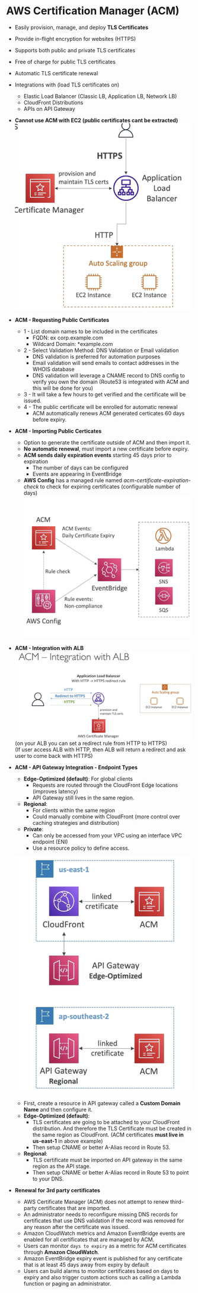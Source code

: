 # AWS Certification Manager (ACM)

  - Easily provision, manage, and deploy **TLS Certificates**
  - Provide in-flight encryption for websites (HTTPS)
  - Supports both public and private TLS certificates
  - Free of charge for public TLS certificates
  - Automatic TLS certificate renewal
  - Integrations with (load TLS certificates on)
    - Elastic Load Balancer (Classic LB, Application LB, Network LB)
    - CloudFront Distributions
    - APIs on API Gateway
  - **Cannot use ACM with EC2 (public certificates cant be extracted)**
  ![Alt text](images/ACM.png)

- **ACM - Requesting Public Certificates**
    - 1 - List domain names to be included in the certificates
        - FQDN: ex corp.example.com
        - Wildcard Domain: *example.com
    - 2 - Select Validation Method: DNS Validation or Email validation
        - DNS validation is preferred for automation purposes
        - Email validation will send emails to contact addresses in the WHOIS database
        - DNS validation will leverage a CNAME record to DNS config to verify you own the domain (Route53 is integrated with ACM and this will be done for you)
    - 3 - It will take a few hours to get verified and the certificate will be issued.
    - 4 - The public certificate will be enrolled for automatic renewal
        - ACM automatically renews ACM generated certicates 60 days before expiry.

- **ACM - Importing Public Certicates**
    - Option to generate the certificate outside of ACM and then import it.
    - **No automatic renewal**, must import a new certificate before expiry.
    - **ACM sends daily expiration events** starting 45 days prior to expiration
        - The number of days can be configured
        - Events are appearing in EventBridge
    - **AWS Config** has a managed rule named *acm-certificate-expiration-check* to check for expiring certificates (configurable number of days)
    ![Alt text](images/ACM_ImportCert.png)

- **ACM - Integration with ALB**
    ![Alt text](images/ACM_ALB.png)  
    (on your ALB you can set a redirect rule from HTTP to HTTPS)  
    (If user access ALB with HTTP, then ALB will return a redirect and ask user to come back with HTTPS)  
    
- **ACM - API Gateway Integration - Endpoint Types**
    - **Edge-Optimized (default)**: For global clients
        - Requests are routed through the CloudFront Edge locations (improves latency)
        - API Gateway still lives in the same region.
    - **Regional**:
        - For clients within the same region
        - Could manually combine with CloudFront (more control over caching strategies and distribution)
    - **Private**:
        - Can only be accessed from your VPC using an interface VPC endpoint (ENI)
        - Use a resource policy to define access.

    ![Alt text](images/ACM_APIGateway.png)
    - First, create a resource in API gateway called a **Custom Domain Name** and then configure it.
    - **Edge-Optimized (default)**: 
        - TLS certificates are going to be attached to your CloudFront distribution. And therefore the TLS Certificate must be created in the same region as CloudFront. (ACM certificates **must live in us-east-1** in above example)
        - Then setup CNAME or better A-Alias record in Route 53.
    - **Regional**:
        - TLS certificate must be imported on API gateway in the same region as the API stage.
        - Then setup CNAME or better A-Alias record in Route 53 to point to your DNS.

- **Renewal for 3rd party certificates**
    - AWS Certificate Manager (ACM) does not attempt to renew third-party certificates that are imported.
    - An administrator needs to reconfigure missing DNS records for certificates that use DNS validation if the record was removed for any reason after the certificate was issued.
    - Amazon CloudWatch metrics and Amazon EventBridge events are enabled for all certificates that are managed by ACM.
    - Users can monitor `days to expiry` as a metric for ACM certificates through **Amazon CloudWatch**.
    - Amazon EventBridge expiry event is published for any certificate that is at least 45 days away from expiry by default
    - Users can build alarms to monitor certificates based on days to expiry and also trigger custom actions such as calling a Lambda function or paging an administrator.